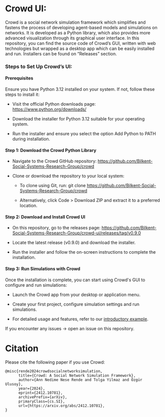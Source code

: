 # Crowd UI:

Crowd is a social network simulation framework which simplifies and fastens the process of developing agent-based models and simulations on networks. It is developed as a Python library, which also provides more advanced visualization through its graphical user interface. In this repository, you can find the source code of Crowd’s GUI, written with web technologies but wrapped as a desktop app which can be easily installed and run. Installers can be found on “Releases” section. 

### Steps to Set Up Crowd’s UI:

#### Prerequisites

Ensure you have Python 3.12 installed on your system. If not, follow these steps to install it:

- Visit the official Python downloads page: https://www.python.org/downloads/

- Download the installer for Python 3.12 suitable for your operating system.

- Run the installer and ensure you select the option Add Python to PATH during installation.

#### Step 1: Download the Crowd Python Library

- Navigate to the Crowd GitHub repository:
https://github.com/Bilkent-Social-Systems-Research-Group/crowd

- Clone or download the repository to your local system:

   - To clone using Git, run: git clone https://github.com/Bilkent-Social-Systems-Research-Group/crowd

   - Alternatively, click Code > Download ZIP and extract it to a preferred location.

#### Step 2: Download and Install Crowd UI

- On this repository, go to the releases page: https://github.com/Bilkent-Social-Systems-Research-Group/crowd-ui/releases/tag/v0.9.0

- Locate the latest release (v0.9.0) and download the installer. 

- Run the installer and follow the on-screen instructions to complete the installation.

#### Step 3: Run Simulations with Crowd

Once the installation is complete, you can start using Crowd's GUI to configure and run simulations:

- Launch the Crowd app from your desktop or application menu.

- Create your first project, configure simulation settings and run simulations. 

- For detailed usage and features, refer to our <a href="https://github.com/Bilkent-Social-Systems-Research-Group/crowd/blob/f404926641f79daa526b0530ac412972fd6e1cca/crowd/docs/examples/sir_example/sir.ipynb" >introductory example</a>. 

If you encounter any issues -> open an issue on this repository.

# Citation
Please cite the following paper if you use Crowd:
  ```
  @misc{rende2024crowdsocialnetworksimulation,
        title={Crowd: A Social Network Simulation Framework}, 
        author={Ann Nedime Nese Rende and Tolga Yilmaz and Özgür Ulusoy},
        year={2024},
        eprint={2412.10781},
        archivePrefix={arXiv},
        primaryClass={cs.SI},
        url={https://arxiv.org/abs/2412.10781}, 
  }
  ```

